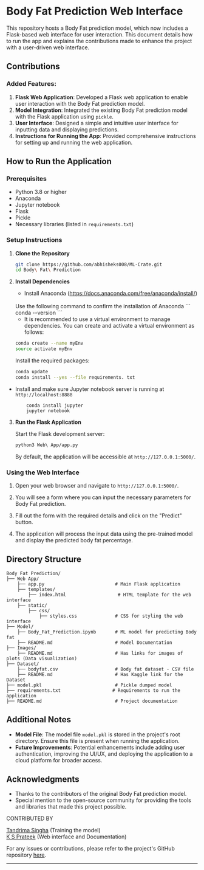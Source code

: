 # Body Fat Prediction Web Interface

This repository hosts a Body Fat prediction model, which now includes a Flask-based web interface for user interaction. This document details how to run the app and explains the contributions made to enhance the project with a user-driven web interface.

## Contributions

### Added Features:
1. **Flask Web Application**: Developed a Flask web application to enable user interaction with the Body Fat prediction model.
2. **Model Integration**: Integrated the existing Body Fat prediction model with the Flask application using `pickle`.
3. **User Interface**: Designed a simple and intuitive user interface for inputting data and displaying predictions.
4. **Instructions for Running the App**: Provided comprehensive instructions for setting up and running the web application.

## How to Run the Application

### Prerequisites

- Python 3.8 or higher
- Anaconda
- Jupyter notebook
- Flask
- Pickle
- Necessary libraries (listed in `requirements.txt`)

### Setup Instructions

1. **Clone the Repository**

    ```bash
    git clone https://github.com/abhisheks008/ML-Crate.git
    cd Body\ Fat\ Prediction
    ```

2. **Install Dependencies**

    - Install Anaconda (https://docs.anaconda.com/free/anaconda/install/)
    <br>
    Use the following command to confirm the installation of Anaconda
    ```
        conda --version 
    ```

    - It is recommended to use a virtual environment to manage dependencies. You can create and activate a virtual environment as follows:

    ```bash
    conda create --name myEnv
    source activate myEnv
    ```

    Install the required packages:

    ```bash
    conda update
    conda install --yes --file requirements. txt
    ```

 - Install and make sure Jupyter notebook server is running at `http://localhost:8888`
    ```
        conda install jupyter
        jupyter notebook
    ```

3. **Run the Flask Application**

    Start the Flask development server:

    ```bash
    python3 Web\ App/app.py
    ```

    By default, the application will be accessible at `http://127.0.0.1:5000/`.

### Using the Web Interface

1. Open your web browser and navigate to `http://127.0.0.1:5000/`.

2. You will see a form where you can input the necessary parameters for Body Fat prediction.

3. Fill out the form with the required details and click on the "Predict" button.

4. The application will process the input data using the pre-trained model and display the predicted body fat percentage.

## Directory Structure

```
Body Fat Prediction/
├── Web App/
    ├── app.py                          # Main Flask application
    ├── templates/
        ├── index.html                   # HTML template for the web interface
    ├── static/
        ├── css/
            ├── styles.css              # CSS for styling the web interface
├── Model/
    ├── Body_Fat_Prediction.ipynb       # ML model for predicting Body fat
    ├── README.md                       # Model Documentation
├── Images/
    ├── README.md                       # Has links for images of plots (Data visualization)
├── Dataset/
    ├── bodyfat.csv                     # Body fat dataset - CSV file
    ├── README.md                       # Has Kaggle link for the Dataset
├── model.pkl                           # Pickle dumped model
├── requirements.txt                   # Requirements to run the application
├── README.md                           # Project documentation
```

## Additional Notes

- **Model File**: The model file `model.pkl` is stored in the project's root directory. Ensure this file is present when running the application.
- **Future Improvements**: Potential enhancements include adding user authentication, improving the UI/UX, and deploying the application to a cloud platform for broader access.

## Acknowledgments

- Thanks to the contributors of the original Body Fat prediction model.
- Special mention to the open-source community for providing the tools and libraries that made this project possible.

CONTRIBUTED BY

[Tandrima Singha](https://github.com/tandrimasingha) (Training the model)<br> [K S Prateek](https://github.com/imksprateek) (Web interface and Documentation)

For any issues or contributions, please refer to the project's GitHub repository [here](https://github.com/abhisheks008/ML-Crate/tree/main/Body%20Fat%20Prediction).

---